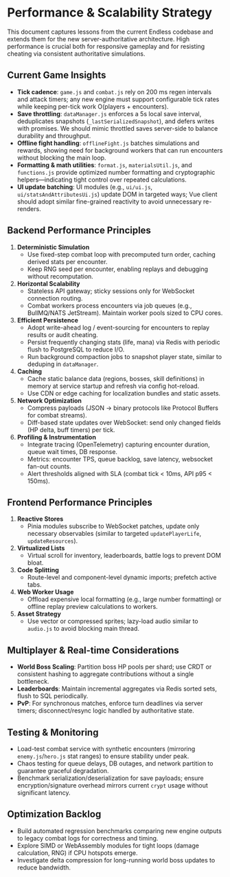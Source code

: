 # Performance & Scalability Strategy

This document captures lessons from the current Endless codebase and extends them for the new server-authoritative architecture. High performance is crucial both for responsive gameplay and for resisting cheating via consistent authoritative simulations.

## Current Game Insights
- **Tick cadence**: `game.js` and `combat.js` rely on 200 ms regen intervals and attack timers; any new engine must support configurable tick rates while keeping per-tick work O(players + encounters).
- **Save throttling**: `dataManager.js` enforces a 5s local save interval, deduplicates snapshots (`_lastSerializedSnapshot`), and defers writes with promises. We should mimic throttled saves server-side to balance durability and throughput.
- **Offline fight handling**: `offlineFight.js` batches simulations and rewards, showing need for background workers that can run encounters without blocking the main loop.
- **Formatting & math utilities**: `format.js`, `materialsUtil.js`, and `functions.js` provide optimized number formatting and cryptographic helpers—indicating tight control over repeated calculations.
- **UI update batching**: UI modules (e.g., `ui/ui.js`, `ui/statsAndAttributesUi.js`) update DOM in targeted ways; Vue client should adopt similar fine-grained reactivity to avoid unnecessary re-renders.

## Backend Performance Principles
1. **Deterministic Simulation**
   - Use fixed-step combat loop with precomputed turn order, caching derived stats per encounter.
   - Keep RNG seed per encounter, enabling replays and debugging without recomputation.
2. **Horizontal Scalability**
   - Stateless API gateway; sticky sessions only for WebSocket connection routing.
   - Combat workers process encounters via job queues (e.g., BullMQ/NATS JetStream). Maintain worker pools sized to CPU cores.
3. **Efficient Persistence**
   - Adopt write-ahead log / event-sourcing for encounters to replay results or audit cheating.
   - Persist frequently changing stats (life, mana) via Redis with periodic flush to PostgreSQL to reduce I/O.
   - Run background compaction jobs to snapshot player state, similar to deduping in `dataManager`.
4. **Caching**
   - Cache static balance data (regions, bosses, skill definitions) in memory at service startup and refresh via config hot-reload.
   - Use CDN or edge caching for localization bundles and static assets.
5. **Network Optimization**
   - Compress payloads (JSON -> binary protocols like Protocol Buffers for combat streams).
   - Diff-based state updates over WebSocket: send only changed fields (HP delta, buff timers) per tick.
6. **Profiling & Instrumentation**
   - Integrate tracing (OpenTelemetry) capturing encounter duration, queue wait times, DB response.
   - Metrics: encounter TPS, queue backlog, save latency, websocket fan-out counts.
   - Alert thresholds aligned with SLA (combat tick < 10ms, API p95 < 150ms).

## Frontend Performance Principles
1. **Reactive Stores**
   - Pinia modules subscribe to WebSocket patches, update only necessary observables (similar to targeted `updatePlayerLife`, `updateResources`).
2. **Virtualized Lists**
   - Virtual scroll for inventory, leaderboards, battle logs to prevent DOM bloat.
3. **Code Splitting**
   - Route-level and component-level dynamic imports; prefetch active tabs.
4. **Web Worker Usage**
   - Offload expensive local formatting (e.g., large number formatting) or offline replay preview calculations to workers.
5. **Asset Strategy**
   - Use vector or compressed sprites; lazy-load audio similar to `audio.js` to avoid blocking main thread.

## Multiplayer & Real-time Considerations
- **World Boss Scaling**: Partition boss HP pools per shard; use CRDT or consistent hashing to aggregate contributions without a single bottleneck.
- **Leaderboards**: Maintain incremental aggregates via Redis sorted sets, flush to SQL periodically.
- **PvP**: For synchronous matches, enforce turn deadlines via server timers; disconnect/resync logic handled by authoritative state.

## Testing & Monitoring
- Load-test combat service with synthetic encounters (mirroring `enemy.js`/`hero.js` stat ranges) to ensure stability under peak.
- Chaos testing for queue delays, DB outages, and network partition to guarantee graceful degradation.
- Benchmark serialization/deserialization for save payloads; ensure encryption/signature overhead mirrors current `crypt` usage without significant latency.

## Optimization Backlog
- Build automated regression benchmarks comparing new engine outputs to legacy combat logs for correctness and timing.
- Explore SIMD or WebAssembly modules for tight loops (damage calculation, RNG) if CPU hotspots emerge.
- Investigate delta compression for long-running world boss updates to reduce bandwidth.
